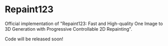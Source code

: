 # Repaint123
Official implementation of "Repaint123: Fast and High-quality One Image to 3D Generation with Progressive Controllable 2D Repainting". 

Code will be released soon!

